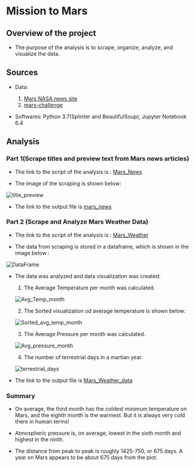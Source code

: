 # Mission to Mars

## Overview of the project

- The purpose of the analysis is to scrape, organize, analyze, and visualize the data.

## Sources

- Data: 
    1. [Mars NASA news site](https://redplanetscience.com)
    2. [mars-challenge](https://data-class-mars-challenge.s3.amazonaws.com/Mars/index.html)

- Softwares: Python 3.7(Splinter and BeautifulSoup), Jupyter Notebook 6.4

## Analysis

### Part 1(Scrape titles and preview text from Mars news articles)

- The link to the script of the analysis is : [Mars_News]()

- The image of the scraping is shown below:

![title_preview]()

- The link to the output file is [mars_news]()

### Part 2 (Scrape and Analyze Mars Weather Data)

- The link to the script of the analysis is : [Mars_Weather]()

- The data from scraping is stored in a dataframe, which is shown in the image below :

![DataFrame]()

- The data was analyzed and data visualization was created:

    1. The Average Temperature per month was calculated.
    
    ![Avg_Temp_month]()
    
    2. The Sorted visualization od average temperature is shown below:
    
    ![Sorted_avg_temp_month]()

    3. The Average Pressure per month was calculated.
    
    ![Avg_pressure_month]()
    
    4. The number of terrestrial days in a martian year.
    
    ![terrestrial_days]()

- The link to the output file is [Mars_Weather_data]()

### Summary

- On average, the third month has the coldest minimum temperature on Mars, and the eighth month is the warmest. But it is always very cold there in human terms!

- Atmospheric pressure is, on average, lowest in the sixth month and highest in the ninth.

- The distance from peak to peak is roughly 1425-750, or 675 days. A year on Mars appears to be about 675 days from the plot.